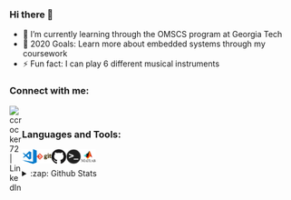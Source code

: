 ### Hi there 👋

<!--
**ccrocker72/ccrocker72** is a ✨ _special_ ✨ repository because its `README.md` (this file) appears on your GitHub profile.
-->
- 🌱 I’m currently learning through the OMSCS program at Georgia Tech
- 🥅 2020 Goals: Learn more about embedded systems through my coursework
- ⚡ Fun fact: I can play 6 different musical instruments

### Connect with me:

[<img align="left" alt="ccrocker72 | LinkedIn" width="22px" src="https://cdn.jsdelivr.net/npm/simple-icons@v3/icons/linkedin.svg" />][linkedin]

<br />

### Languages and Tools:

<img align="left" alt="Visual Studio Code" width="26px" src="https://raw.githubusercontent.com/github/explore/80688e429a7d4ef2fca1e82350fe8e3517d3494d/topics/visual-studio-code/visual-studio-code.png" />
<img align="left" alt="Git" width="26px" src="https://raw.githubusercontent.com/github/explore/80688e429a7d4ef2fca1e82350fe8e3517d3494d/topics/git/git.png" />
<img align="left" alt="GitHub" width="26px" src="https://raw.githubusercontent.com/github/explore/78df643247d429f6cc873026c0622819ad797942/topics/github/github.png" />
<img align="left" alt="Terminal" width="26px" src="https://raw.githubusercontent.com/github/explore/80688e429a7d4ef2fca1e82350fe8e3517d3494d/topics/terminal/terminal.png" />
<img align="left" alt="Matlab" width="26px" src="matlab.png" />


<br />
<br />

<details>
  <summary>:zap: Github Stats</summary>

  <img align="left" alt="ccrocker72's Github Stats" src="https://github-readme-stats.vercel.app/api?username=ccrocker72&show_icons=true&hide_border=true" />

</details>


[linkedin]: https://www.linkedin.com/in/christopher-crocker-205a2b8a/
